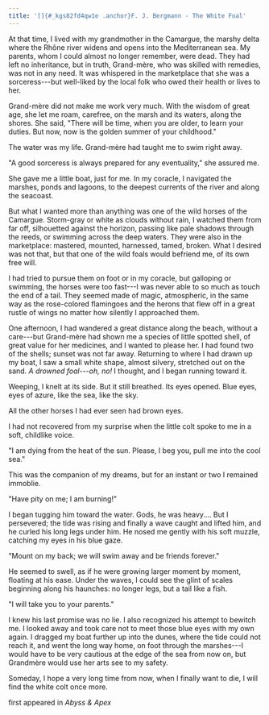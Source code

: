 ```yaml
---
title: '[]{#_kgs82fd4qw1e .anchor}F. J. Bergmann - The White Foal'
---
```


At that time, I lived with my grandmother in the Camargue, the marshy
delta where the Rhône river widens and opens into the Mediterranean sea.
My parents, whom I could almost no longer remember, were dead. They had
left no inheritance, but in truth, Grand-mère, who was skilled with
remedies, was not in any need. It was whispered in the marketplace that
she was a sorceress---but well-liked by the local folk who owed their
health or lives to her.

Grand-mère did not make me work very much. With the wisdom of great age,
she let me roam, carefree, on the marsh and its waters, along the
shores. She said, "There will be time, when you are older, to learn your
duties. But now, now is the golden summer of your childhood."

The water was my life. Grand-mère had taught me to swim right away.

"A good sorceress is always prepared for any eventuality," she assured
me.

She gave me a little boat, just for me. In my coracle, I navigated the
marshes, ponds and lagoons, to the deepest currents of the river and
along the seacoast.

But what I wanted more than anything was one of the wild horses of the
Camargue. Storm-gray or white as clouds without rain, I watched them
from far off, silhouetted against the horizon, passing like pale shadows
through the reeds, or swimming across the deep waters. They were also in
the marketplace: mastered, mounted, harnessed, tamed, broken. What I
desired was not that, but that one of the wild foals would befriend me,
of its own free will.

I had tried to pursue them on foot or in my coracle, but galloping or
swimming, the horses were too fast---I was never able to so much as
touch the end of a tail. They seemed made of magic, atmospheric, in the
same way as the rose-colored flamingoes and the herons that flew off in
a great rustle of wings no matter how silently I approached them.

One afternoon, I had wandered a great distance along the beach, without
a care---but Grand-mère had shown me a species of little spotted shell,
of great value for her medicines, and I wanted to please her. I had
found two of the shells; sunset was not far away. Returning to where I
had drawn up my boat, I saw a small white shape, almost silvery,
stretched out on the sand. *A drowned foal---oh, no!* I thought, and I
began running toward it.

Weeping, I knelt at its side. But it still breathed. Its eyes opened.
Blue eyes, eyes of azure, like the sea, like the sky.

All the other horses I had ever seen had brown eyes.

I had not recovered from my surprise when the little colt spoke to me in
a soft, childlike voice.

"I am dying from the heat of the sun. Please, I beg you, pull me into
the cool sea."

This was the companion of my dreams, but for an instant or two I
remained immoblie.

"Have pity on me; I am burning!"

I began tugging him toward the water. Gods, he was heavy.... But I
persevered; the tide was rising and finally a wave caught and lifted
him, and he curled his long legs under him. He nosed me gently with his
soft muzzle, catching my eyes in his blue gaze.

"Mount on my back; we will swim away and be friends forever."

He seemed to swell, as if he were growing larger moment by moment,
floating at his ease. Under the waves, I could see the glint of scales
beginning along his haunches: no longer legs, but a tail like a fish.

"I will take you to your parents."

I knew his last promise was no lie. I also recognized his attempt to
bewitch me. I looked away and took care not to meet those blue eyes with
my own again. I dragged my boat further up into the dunes, where the
tide could not reach it, and went the long way home, on foot through the
marshes---I would have to be very cautious at the edge of the sea from
now on, but Grandmère would use her arts see to my safety.

Someday, I hope a very long time from now, when I finally want to die, I
will find the white colt once more.

first appeared in *Abyss & Apex*
